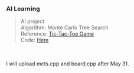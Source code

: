 ### AI Learning
> AI project <br>
> Algorithm: Monte Carlo Tree Search  <br> 
> Reference: [Tic-Tac-Toe Game](https://www.baeldung.com/java-monte-carlo-tree-search "Tic-Tac-Toe Game") <br>
> Code: [Here](https://github.com/eugenp/tutorials/tree/master/algorithms-miscellaneous-1/src/main/java/com/baeldung/algorithms/mcts)
<br>
<br>
I will upload mcts.cpp and board.cpp after May 31.


